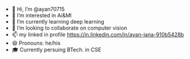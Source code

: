- 👋 Hi, I’m @ayan70715
- 👀 I’m interested in Ai&Ml
- 🌱 I’m currently learning deep learning 
- 💞️ I’m looking to collaborate on computer vision 
- 📫 my linked in profile https://in.linkedin.com/in/ayan-jana-910b5428b
- 😄 Pronouns: he/his
- 🎓 Currently persuing BTech. in CSE

<!---
ayan70715/ayan70715 is a ✨ special ✨ repository because its `README.md` (this file) appears on your GitHub profile.
You can click the Preview link to take a look at your changes.
--->
